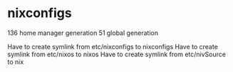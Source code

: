 # nixconfigs

136 home manager generation
51 global generation

Have to create symlink from etc/nixconfigs to nixconfigs
Have to create symlink from etc/nixos to nixos
Have to create symlink from etc/nivSource to nix
